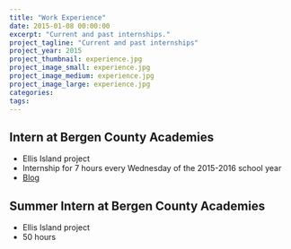 ```yaml
---
title: "Work Experience"
date: 2015-01-08 00:00:00
excerpt: "Current and past internships."
project_tagline: "Current and past internships"
project_year: 2015
project_thumbnail: experience.jpg
project_image_small: experience.jpg
project_image_medium: experience.jpg
project_image_large: experience.jpg
categories:
tags:
---
```


## Intern at Bergen County Academies

- Ellis Island project 
- Internship for 7 hours every Wednesday of the 2015-2016 school year
- [Blog](http://bcaintern2016.tumblr.com/)

## Summer Intern at Bergen County Academies

- Ellis Island project
- 50 hours